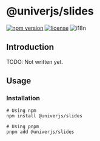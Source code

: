 # @univerjs/slides

[![npm version](https://img.shields.io/npm/v/@univerjs/slides)](https://npmjs.org/package/@univerjs/slides)
[![license](https://img.shields.io/npm/l/@univerjs/slides)](https://img.shields.io/npm/l/@univerjs/slides)
![i18n](https://img.shields.io/badge/zh--CN%20%7C%20en--US-cornflowerblue?label=i18n)

## Introduction

TODO: Not written yet.

## Usage

### Installation

```shell
# Using npm
npm install @univerjs/slides

# Using pnpm
pnpm add @univerjs/slides
```
